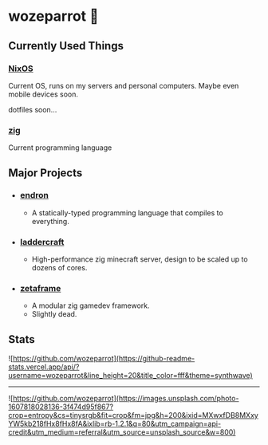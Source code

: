 # wozeparrot :parrot:

## Currently Used Things

### [NixOS](https://nixos.org/)

Current OS, runs on my servers and personal computers. Maybe even mobile devices soon.

dotfiles soon...

### [zig](https://ziglang.org/)

Current programming language

## Major Projects

- ### [endron](https://github.com/wozeparrot/endron)
  - A statically-typed programming language that compiles to everything.
- ### [laddercraft](https://github.com/wozeparrot/laddercraft)
  - High-performance zig minecraft server, design to be scaled up to dozens of cores.
- ### [zetaframe](https://github.com/zetaframe)
  - A modular zig gamedev framework.
  - Slightly dead.

## Stats

![https://github.com/wozeparrot](https://github-readme-stats.vercel.app/api/?username=wozeparrot&line_height=20&title_color=fff&theme=synthwave)

---

![https://github.com/wozeparrot](https://images.unsplash.com/photo-1607818028136-3f474d95f867?crop=entropy&cs=tinysrgb&fit=crop&fm=jpg&h=200&ixid=MXwxfDB8MXxyYW5kb218fHx8fHx8fA&ixlib=rb-1.2.1&q=80&utm_campaign=api-credit&utm_medium=referral&utm_source=unsplash_source&w=800)
